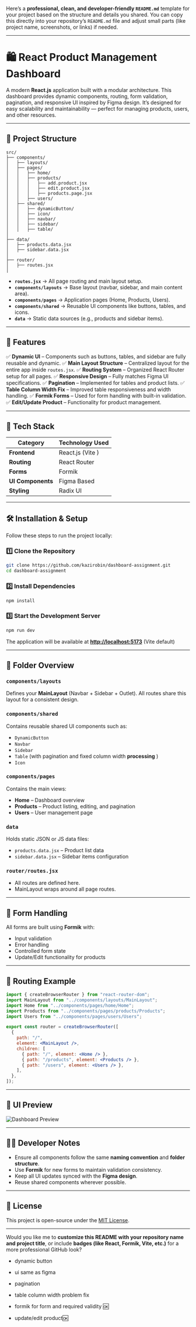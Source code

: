 Here’s a **professional, clean, and developer-friendly `README.md`** template for your project based on the structure and details you shared.
You can copy this directly into your repository’s `README.md` file and adjust small parts (like project name, screenshots, or links) if needed.

---

# 🛍️ React Product Management Dashboard

A modern **React.js** application built with a modular architecture.
This dashboard provides dynamic components, routing, form validation, pagination, and responsive UI inspired by Figma design.
It’s designed for easy scalability and maintainability — perfect for managing products, users, and other resources.

---

## 📁 Project Structure

```
src/
├── components/
│   ├── layouts/
│   ├── pages/
│   │   ├── home/
│   │   ├── products/
│   │   │   ├── add.product.jsx  
│   │   │   ├── edit.product.jsx  
│   │   │   ├── products.page.jsx  
│   │   ├── users/
│   ├── shared/
│   │   ├── dynamicButton/
│   │   ├── icon/
│   │   ├── navbar/
│   │   ├── sidebar/
│   │   ├── table/
│
├── data/
│   ├── products.data.jsx
│   ├── sidebar.data.jsx
│
├── router/
│   ├── routes.jsx
│
```

* **`routes.jsx`** → All page routing and main layout setup.
* **`components/layouts`** → Base layout (navbar, sidebar, and main content area).
* **`components/pages`** → Application pages (Home, Products, Users).
* **`components/shared`** → Reusable UI components like buttons, tables, and icons.
* **`data`** → Static data sources (e.g., products and sidebar items).

---

## 🚀 Features

✅ **Dynamic UI** – Components such as buttons, tables, and sidebar are fully reusable and dynamic.
✅ **Main Layout Structure** – Centralized layout for the entire app inside `routes.jsx`.
✅ **Routing System** – Organized React Router setup for all pages.
✅ **Responsive Design** – Fully matches Figma UI specifications.
✅ **Pagination** – Implemented for tables and product lists.
✅ **Table Column Width Fix** – Improved table responsiveness and width handling.
✅ **Formik Forms** – Used for form handling with built-in validation.
✅ **Edit/Update Product** – Functionality for product management.

---

## 🧩 Tech Stack

| Category             | Technology Used                              |
| -------------------- | -------------------------------------------- |
| **Frontend**         | React.js (Vite )                             |
| **Routing**          | React Router                                 |
| **Forms**            | Formik                                       |
| **UI Components**    | Figma Based                                  |
| **Styling**          | Radix UI                                     |

---

## 🛠️ Installation & Setup

Follow these steps to run the project locally:

### 1️⃣ Clone the Repository

```bash
git clone https://github.com/kazirobin/dashboard-assignment.git
cd dashboard-assignment
```

### 2️⃣ Install Dependencies

```bash
npm install
```

### 3️⃣ Start the Development Server

```bash
npm run dev
```

The application will be available at **[http://localhost:5173](http://localhost:5173)** (Vite default) 

---

## 🧱 Folder Overview

### `components/layouts`

Defines your **MainLayout** (Navbar + Sidebar + Outlet).
All routes share this layout for a consistent design.

### `components/shared`

Contains reusable shared UI components such as:

* `DynamicButton`
* `Navbar`
* `Sidebar`
* `Table` (with pagination and fixed column width **processing** )
* `Icon`

### `components/pages`

Contains the main views:

* **Home** – Dashboard overview
* **Products** – Product listing, editing, and pagination
* **Users** – User management page

### `data`

Holds static JSON or JS data files:

* `products.data.jsx` – Product list data
* `sidebar.data.jsx` – Sidebar items configuration

### `router/routes.jsx`

* All routes are defined here.
* MainLayout wraps around all page routes.

---

## 🧮 Form Handling

All forms are built using **Formik** with:

* Input validation
* Error handling
* Controlled form state
* Update/Edit functionality for products

---

## 🧭 Routing Example

```jsx
import { createBrowserRouter } from "react-router-dom";
import MainLayout from "../components/layouts/MainLayout";
import Home from "../components/pages/home/Home";
import Products from "../components/pages/products/Products";
import Users from "../components/pages/users/Users";

export const router = createBrowserRouter([
  {
    path: "/",
    element: <MainLayout />,
    children: [
      { path: "/", element: <Home /> },
      { path: "/products", element: <Products /> },
      { path: "/users", element: <Users /> },
    ],
  },
]);
```

---

## 📸 UI Preview


![Dashboard Preview](./dashboard-preview.png)


---

## 🧑‍💻 Developer Notes

* Ensure all components follow the same **naming convention** and **folder structure**.
* Use **Formik** for new forms to maintain validation consistency.
* Keep all UI updates synced with the **Figma design**.
* Reuse shared components wherever possible.

---

## 📜 License

This project is open-source under the [MIT License](LICENSE).

---

Would you like me to **customize this README with your repository name and project title**, or include **badges (like React, Formik, Vite, etc.)** for a more professional GitHub look?

- dynamic button
- ui same as figma
- pagination 
- table column width problem fix 


- formik for form and required validity 🆗
- update/edit product🆗